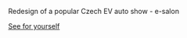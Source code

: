 Redesign of a popular Czech EV auto show - e-salon

[See for yourself](https://majncz.github.io/e-salon-concept/)
